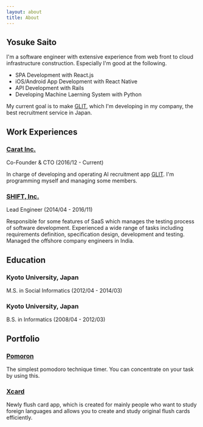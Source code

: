 ```yaml
---
layout: about
title: About
---
```


## **Yosuke Saito**

I'm a software engineer with extensive experience from web front to cloud infrastructure construction.
Especially I'm good at the following.

* SPA Development with React.js
* iOS/Android App Development with React Native
* API Development with Rails
* Developing Machine Laerning System with Python

My current goal is to make [GLIT](https://glit.io), which I'm developing in my company, the best recruitment service in Japan.

## Work Experiences

### **[Carat Inc.](https://www.caratinc.jp)**

Co-Founder & CTO (2016/12 - Current)

In charge of developing and operating AI recruitment app [GLIT](https://glit.io).
I'm programming myself and managing some members.

### **[SHIFT, Inc.](http://www.shiftinc.jp)**

Lead Engineer (2014/04 - 2016/11)

Responsible for some features of SaaS which manages the testing process of software development.
Experienced a wide range of tasks including requirements definition, specification design, development and testing.
Managed the offshore company engineers in India.

## Education

### **Kyoto University, Japan**

M.S. in Social Informatics (2012/04 - 2014/03)

### **Kyoto University, Japan**

B.S. in Informatics (2008/04 - 2012/03)

## Portfolio

### **[Pomoron](/pomoron/)**

The simplest pomodoro technique timer. You can concentrate on your task by using this.

### **[Xcard](/xcard/)**

Newly flush card app, which is created for mainly people who want to study foreign languages and allows you to create and study original flush cards efficiently.
